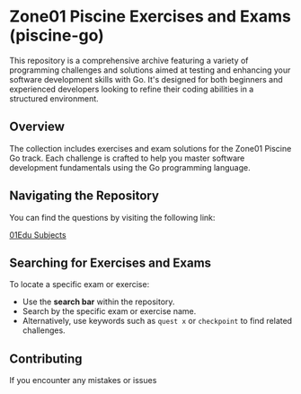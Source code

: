 # Zone01 Piscine Exercises and Exams (piscine-go)

This repository is a comprehensive archive featuring a variety of programming challenges and solutions aimed at testing and enhancing your software development skills with Go. It's designed for both beginners and experienced developers looking to refine their coding abilities in a structured environment.

## Overview

The collection includes exercises and exam solutions for the Zone01 Piscine Go track. Each challenge is crafted to help you master software development fundamentals using the Go programming language.

## Navigating the Repository

You can find the questions by visiting the following link:

[01Edu Subjects](https://github.com/01-edu/public/tree/2de13717c9fc5de933a546bd09fa756a24792828/subjects)

## Searching for Exercises and Exams

To locate a specific exam or exercise:

- Use the **search bar** within the repository.
- Search by the specific exam or exercise name.
- Alternatively, use keywords such as `quest x` or `checkpoint` to find related challenges.

## Contributing

If you encounter any mistakes or issues
